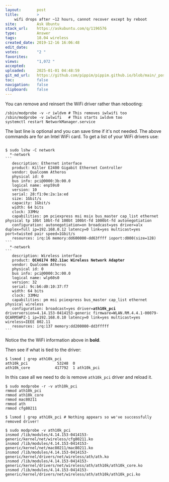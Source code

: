 ```yaml
---
layout:       post
title:        >
    wifi drops after ~12 hours, cannot recover except by reboot
site:         Ask Ubuntu
stack_url:    https://askubuntu.com/q/1196576
type:         Answer
tags:         18.04 wireless
created_date: 2019-12-16 16:06:48
edit_date:    
votes:        "2 "
favorites:    
views:        "1,072 "
accepted:     
uploaded:     2025-01-01 04:48:59
git_md_url:   https://github.com/pippim/pippim.github.io/blob/main/_posts/2019/2019-12-16-wifi-drops-after-~12-hours_-cannot-recover-except-by-reboot.md
toc:          false
navigation:   false
clipboard:    false
---
```


You can remove and reinsert the WiFi driver rather than rebooting:

``` 
/sbin/modprobe -v -r iwldvm # This removes iwlwifi too
/sbin/modprobe -v iwlwifi   # This starts iwldvm too
systemctl restart NetworkManager.service
```

The last line is optional and you can save time if it's not needed. The above commands are for an Intel WiFi card. To get a list of your WiFi drivers use:

<pre><code>
$ sudo lshw -C network
  *-network               
``` 
   description: Ethernet interface
   product: Killer E2400 Gigabit Ethernet Controller
   vendor: Qualcomm Atheros
   physical id: 0
   bus info: pci@0000:3b:00.0
   logical name: enp59s0
   version: 10
   serial: 28:f1:0e:2a:1a:ed
   size: 1Gbit/s
   capacity: 1Gbit/s
   width: 64 bits
   clock: 33MHz
   capabilities: pm pciexpress msi msix bus_master cap_list ethernet physical tp 10bt 10bt-fd 100bt 100bt-fd 1000bt-fd autonegotiation
   configuration: autonegotiation=on broadcast=yes driver=alx duplex=full ip=192.168.0.12 latency=0 link=yes multicast=yes port=twisted pair speed=1Gbit/s
   resources: irq:16 memory:dd600000-dd63ffff ioport:d000(size=128)
```
  *-network
``` 
   description: Wireless interface
   product: <b>QCA6174 802.11ac Wireless Network Adapter</b>
   vendor: Qualcomm Atheros
   physical id: 0
   bus info: pci@0000:3c:00.0
   logical name: wlp60s0
   version: 32
   serial: 9c:b6:d0:10:37:f7
   width: 64 bits
   clock: 33MHz
   capabilities: pm msi pciexpress bus_master cap_list ethernet physical wireless
   configuration: broadcast=yes driver=<b>ath10k_pci</b> driverversion=4.14.153-0414153-generic firmware=WLAN.RM.4.4.1-00079-QCARMSWPZ-1 ip=192.168.0.10 latency=0 link=yes multicast=yes wireless=IEEE 802.11
   resources: irq:137 memory:dd200000-dd3fffff
```
</code></pre>

Notice the the WiFi information above in **bold**.

Then see if what is tied to the driver:

``` 
$ lsmod | grep ath10k_pci
ath10k_pci             53248  0
ath10k_core           417792  1 ath10k_pci
```

In this case all we need to do is remove `ath10k_pci` driver and reload it.

``` 
$ sudo modprobe -r -v ath10k_pci
rmmod ath10k_pci
rmmod ath10k_core
rmmod mac80211
rmmod ath
rmmod cfg80211

$ lsmod | grep ath10k_pci # Nothing appears so we've successfully removed driver!

$ sudo modprobe -v ath10k_pci
insmod /lib/modules/4.14.153-0414153-generic/kernel/net/wireless/cfg80211.ko 
insmod /lib/modules/4.14.153-0414153-generic/kernel/net/mac80211/mac80211.ko 
insmod /lib/modules/4.14.153-0414153-generic/kernel/drivers/net/wireless/ath/ath.ko 
insmod /lib/modules/4.14.153-0414153-generic/kernel/drivers/net/wireless/ath/ath10k/ath10k_core.ko 
insmod /lib/modules/4.14.153-0414153-generic/kernel/drivers/net/wireless/ath/ath10k/ath10k_pci.ko 
```

